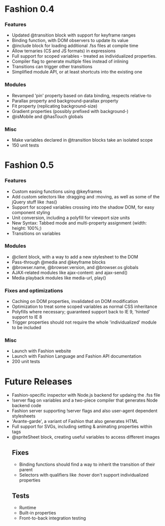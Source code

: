 # Fashion 0.4

### Features

* Updated @transition block with support for keyframe ranges
* Binding function, with DOM observers to update its value
* @include block for loading additional .fss files at compile time
* Allow ternaries (CS and JS formats) in expressions
* Full support for scoped variables - treated as individualized properties.
* Compiler flag to generate multiple files instead of inlining
* Transitions can trigger other transitions
* Simplified module API, or at least shortcuts into the existing one

### Modules
* Revamped 'pin' property based on data binding, respects relative-to
* Parallax property and background-parallax property
* Fit property (replicating background-size)
* Gradient properties (possibly prefixed with background-)
* @isMobile and @hasTouch globals

### Misc
* Make variables declared in @transition blocks take an isolated scope
* 150 unit tests

# Fashion 0.5

### Features
* Custom easing functions using @keyframes
* Add custom selectors like :dragging and :moving, as well as some of the jQuery stuff like :has()
* Support for scoped variables crossing into the shadow DOM, for easy component styling
* Unit conversion, including a polyfill for viewport size units
* New Syntax: Tabbed mode and multi-property assignment (width: height: 100%;)
* Transitions on variables

### Modules
* @client block, with a way to add a new stylesheet to the DOM
* Pass-through @media and @keyframe blocks
* @browser.name, @browser.version, and @browser.os globals
* AJAX-related modules like ajax-content: and ajax-send()
* Media playback modules like media-url, play()

### Fixes and optimizations
* Caching on DOM properties, invalidated on DOM modification
* Optimization to treat some scoped variables as normal CSS inheritance
* Polyfills where necessary; guaranteed support back to IE 9, 'hinted' support to IE 8
* Trigger properties should not require the whole 'individualized' module to be included

### Misc
* Launch with Fashion website
* Launch with Fashion Language and Fashion API documentation
* 200 unit tests

# Future Releases

* Fashion-specific inspector with Node.js backend for updaing the .fss file
* !server flag on variables and a two-piece compiler that generates Node backend code
* Fashion server supporting !server flags and also user-agent dependent stylesheets
* 'Avante-garde', a variant of Fashion that also generates HTML
* Full support for SVGs, including setting & animating properties within <object> tags
* @spriteSheet block, creating useful variables to access different images

## Fixes
* Binding functions should find a way to inherit the transition of their parent
* Selectors with qualifiers like :hover don't support individualized properties

## Tests

* Runtime
* Built-in properties
* Front-to-back integration testing